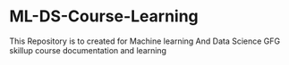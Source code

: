 # ML-DS-Course-Learning
This Repository is to created for Machine learning And Data Science GFG skillup course documentation and learning 
